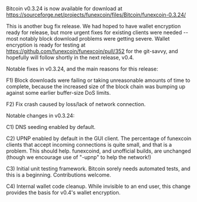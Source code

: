Bitcoin v0.3.24 is now available for download at
https://sourceforge.net/projects/funexcoin/files/Bitcoin/funexcoin-0.3.24/

This is another bug fix release.  We had hoped to have wallet encryption ready for release, but more urgent fixes for existing clients were needed -- most notably block download problems were getting severe.  Wallet encryption is ready for testing at https://github.com/funexcoin/funexcoin/pull/352 for the git-savvy, and hopefully will follow shortly in the next release, v0.4.

Notable fixes in v0.3.24, and the main reasons for this release:

F1) Block downloads were failing or taking unreasonable amounts of time to complete, because the increased size of the block chain was bumping up against some earlier buffer-size DoS limits.

F2) Fix crash caused by loss/lack of network connection.

Notable changes in v0.3.24:

C1) DNS seeding enabled by default.

C2) UPNP enabled by default in the GUI client.  The percentage of funexcoin clients that accept incoming connections is quite small, and that is a problem.  This should help.  funexcoind, and unofficial builds, are unchanged (though we encourage use of "-upnp" to help the network!)

C3) Initial unit testing framework.  Bitcoin sorely needs automated tests, and this is a beginning.  Contributions welcome.

C4) Internal wallet code cleanup.  While invisible to an end user, this change provides the basis for v0.4's wallet encryption.

